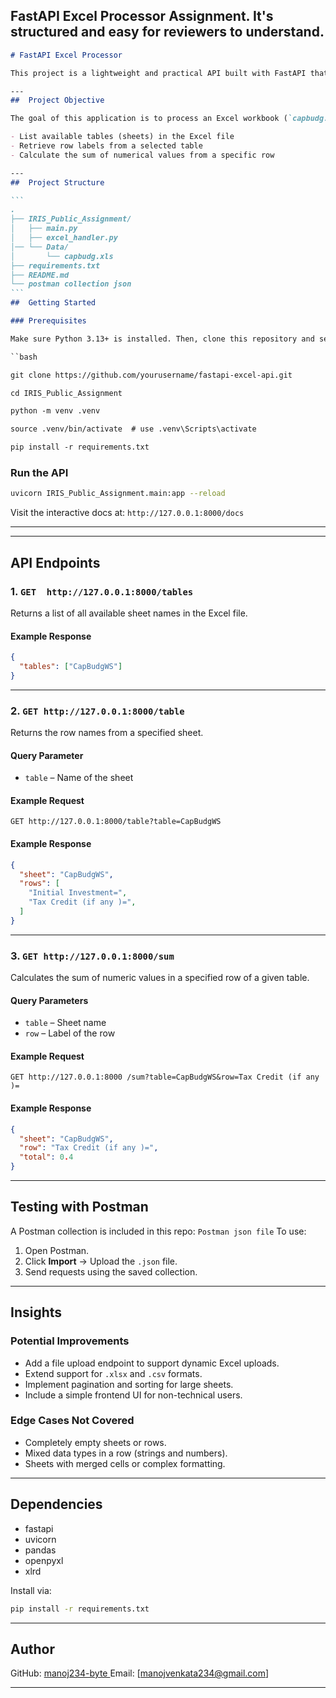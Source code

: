 **FastAPI Excel Processor Assignment**. It's structured and easy for reviewers to understand.
---

````markdown
# FastAPI Excel Processor

This project is a lightweight and practical API built with FastAPI that enables users to interact with and extract meaningful insights from data stored in an Excel spreadsheet. Designed as part of a technical assessment, the goal was to demonstrate hands-on experience with backend API development, structured data parsing, and RESTful design practices.

---
##  Project Objective

The goal of this application is to process an Excel workbook (`capbudg.xls`) and expose RESTful endpoints that let users:

- List available tables (sheets) in the Excel file
- Retrieve row labels from a selected table
- Calculate the sum of numerical values from a specific row

---
##  Project Structure

```
.
├── IRIS_Public_Assignment/
│   ├── main.py                 
│   ├── excel_handler.py       
│── └── Data/
│       └── capbudg.xls
├── requirements.txt
├── README.md
└── postman collection json
```
##  Getting Started

### Prerequisites

Make sure Python 3.13+ is installed. Then, clone this repository and set up a virtual environment.

``bash

git clone https://github.com/yourusername/fastapi-excel-api.git

cd IRIS_Public_Assignment

python -m venv .venv

source .venv/bin/activate  # use .venv\Scripts\activate

pip install -r requirements.txt
````

### Run the API

```bash
uvicorn IRIS_Public_Assignment.main:app --reload
```

Visit the interactive docs at:
 `http://127.0.0.1:8000/docs`

---

---

## API Endpoints

### 1. `GET  http://127.0.0.1:8000/tables`

Returns a list of all available sheet names  in the Excel file.

#### Example Response

```json
{
  "tables": ["CapBudgWS"]
}
```

---

### 2. `GET http://127.0.0.1:8000/table`

Returns the row names from a specified sheet.

#### Query Parameter

* `table` – Name of the sheet

#### Example Request

`GET http://127.0.0.1:8000/table?table=CapBudgWS`

#### Example Response

```json
{
  "sheet": "CapBudgWS",
  "rows": [
    "Initial Investment=",
    "Tax Credit (if any )=",
  ]
}
```

---

### 3. `GET http://127.0.0.1:8000/sum`

Calculates the sum of numeric values in a specified row of a given table.

#### Query Parameters

* `table` – Sheet name
* `row` – Label of the row

#### Example Request

`GET http://127.0.0.1:8000 /sum?table=CapBudgWS&row=Tax Credit (if any )=`

#### Example Response

```json
{
  "sheet": "CapBudgWS",
  "row": "Tax Credit (if any )=",
  "total": 0.4
}
```

---

## Testing with Postman

A Postman collection is included in this repo:
 `Postman json file`
To use:

1. Open Postman.
2. Click **Import** → Upload the `.json` file.
3. Send requests using the saved collection.

---

##  Insights

### Potential Improvements

* Add a file upload endpoint to support dynamic Excel uploads.
* Extend support for `.xlsx` and `.csv` formats.
* Implement pagination and sorting for large sheets.
* Include a simple frontend UI for non-technical users.

### Edge Cases Not Covered

* Completely empty sheets or rows.
* Mixed data types in a row (strings and numbers).
* Sheets with merged cells or complex formatting.

---

## Dependencies

* fastapi
* uvicorn
* pandas
* openpyxl
* xlrd

Install via:

```bash
pip install -r requirements.txt
```

---

##  Author

GitHub: [ manoj234-byte ](https://github.com/manoj234-byte)
Email: [manojvenkata234@gmail.com]

---
